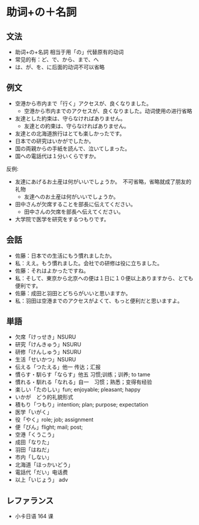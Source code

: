 # 助词+の＋名詞

## 文法

- 助词+の+名詞 相当于用「の」代替原有的动词
- 常见的有：ど、で、から、まで、へ
- は、が、を、に后面的动词不可以省略

## 例文

- 空港から市内まで「行く」アクセスが、良くなりました。
  - 空港から市内までのアクセスが、良くなりました。动词使用の进行省略
- 友達とした約束は、守らなければありません。
  - 友達との約束は、守らなければありません。
- 友達との北海道旅行はとても楽しかったです。
- 日本での研究はいかがでしたか。
- 国の両親からの手紙を読んで、泣いてしまった。
- 国への電話代は１分いくらですか。

反例:

- 友達にあげるお土産は何がいいでしょうか。　不可省略，省略就成了朋友的礼物
  - 友達へのお土産は何がいいでしょうか。
- 田中さんが欠席することを部長に伝えてください。
  - 田中さんの欠席を部長へ伝えてください。
- 大学院で医学を研究をするつもりです。

## 会話

- 佐藤：日本での生活にもう慣れましたか。
- 私：ええ。もう慣れました。会社での研修は役に立ちました。
- 佐藤：それはよかったですね。
- 私：そして、東京から北京への便は１日に１０便以上ありますから、とても便利です。
- 佐藤：成田と羽田とどちらがいいと思いますか。
- 私：羽田は空港までのアクセスがよくて、もっと便利だと思いますよ。

## 単語

- 欠席「けっせき」NSURU
- 研究「けんきゅう」NSURU
- 研修「けんしゅう」NSURU
- 生活「せいかつ」NSURU
- 伝える「つたえる」他一 传达；汇报
- 慣らす・馴らす「ならす」他五 习惯;训练；训养; to tame
- 慣れる・馴れる「なれる」自一　习惯；熟悉；变得有经验
- 楽しい「たのしい」fun; enjoyable; pleasant; happy
- いかが　どう的礼貌形式
- 積もり「つもり」intention; plan; purpose; expectation
- 医学「いがく」
- 役「やく」role; job; assignment
- 便「びん」flight; mail; post;
- 空港「くうこう」
- 成田「なりた」
- 羽田「はねだ」
- 市内「しない」
- 北海道「ほっかいどう」
- 電話代「だい」电话费
- 以上「いじょう」 adv

## レファランス

- 小卡日语 164 课
